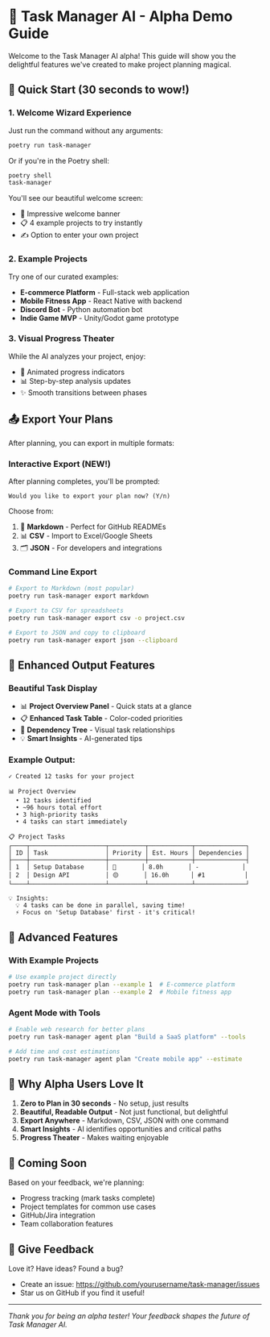 # 🚀 Task Manager AI - Alpha Demo Guide

Welcome to the Task Manager AI alpha! This guide will show you the delightful features we've created to make project planning magical.

## 🎯 Quick Start (30 seconds to wow!)

### 1. Welcome Wizard Experience

Just run the command without any arguments:
```bash
poetry run task-manager
```

Or if you're in the Poetry shell:
```bash
poetry shell
task-manager
```

You'll see our beautiful welcome screen:
- 🚀 Impressive welcome banner
- 📋 4 example projects to try instantly
- ✍️  Option to enter your own project

### 2. Example Projects

Try one of our curated examples:
- **E-commerce Platform** - Full-stack web application
- **Mobile Fitness App** - React Native with backend
- **Discord Bot** - Python automation bot
- **Indie Game MVP** - Unity/Godot game prototype

### 3. Visual Progress Theater

While the AI analyzes your project, enjoy:
- 🧠 Animated progress indicators
- 📊 Step-by-step analysis updates
- ✨ Smooth transitions between phases

## 📤 Export Your Plans

After planning, you can export in multiple formats:

### Interactive Export (NEW!)
After planning completes, you'll be prompted:
```
Would you like to export your plan now? (Y/n)
```

Choose from:
1. 📝 **Markdown** - Perfect for GitHub READMEs
2. 📊 **CSV** - Import to Excel/Google Sheets
3. 🗂️ **JSON** - For developers and integrations

### Command Line Export
```bash
# Export to Markdown (most popular)
poetry run task-manager export markdown

# Export to CSV for spreadsheets
poetry run task-manager export csv -o project.csv

# Export to JSON and copy to clipboard
poetry run task-manager export json --clipboard
```

## 🎨 Enhanced Output Features

### Beautiful Task Display
- 📊 **Project Overview Panel** - Quick stats at a glance
- 📋 **Enhanced Task Table** - Color-coded priorities
- 🌳 **Dependency Tree** - Visual task relationships
- 💡 **Smart Insights** - AI-generated tips

### Example Output:
```
✓ Created 12 tasks for your project

📊 Project Overview
  • 12 tasks identified
  • ~96 hours total effort
  • 3 high-priority tasks
  • 4 tasks can start immediately

📋 Project Tasks
┌────┬─────────────────────┬──────────┬────────────┬──────────────┐
│ ID │ Task                │ Priority │ Est. Hours │ Dependencies │
├────┼─────────────────────┼──────────┼────────────┼──────────────┤
│ 1  │ Setup Database      │ 🔴       │ 8.0h       │ -            │
│ 2  │ Design API          │ 🟡       │ 16.0h      │ #1           │
└────┴─────────────────────┴──────────┴────────────┴──────────────┘

💡 Insights:
  💡 4 tasks can be done in parallel, saving time!
  ⚡ Focus on 'Setup Database' first - it's critical!
```

## 🚀 Advanced Features

### With Example Projects
```bash
# Use example project directly
poetry run task-manager plan --example 1  # E-commerce platform
poetry run task-manager plan --example 2  # Mobile fitness app
```

### Agent Mode with Tools
```bash
# Enable web research for better plans
poetry run task-manager agent plan "Build a SaaS platform" --tools

# Add time and cost estimations
poetry run task-manager agent plan "Create mobile app" --estimate
```

## 💝 Why Alpha Users Love It

1. **Zero to Plan in 30 seconds** - No setup, just results
2. **Beautiful, Readable Output** - Not just functional, but delightful
3. **Export Anywhere** - Markdown, CSV, JSON with one command
4. **Smart Insights** - AI identifies opportunities and critical paths
5. **Progress Theater** - Makes waiting enjoyable

## 🎁 Coming Soon

Based on your feedback, we're planning:
- Progress tracking (mark tasks complete)
- Project templates for common use cases
- GitHub/Jira integration
- Team collaboration features

## 📣 Give Feedback

Love it? Have ideas? Found a bug?
- Create an issue: https://github.com/yourusername/task-manager/issues
- Star us on GitHub if you find it useful!

---

*Thank you for being an alpha tester! Your feedback shapes the future of Task Manager AI.*